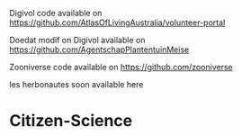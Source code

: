 Digivol code available on https://github.com/AtlasOfLivingAustralia/volunteer-portal

Doedat modif on Digivol available on https://github.com/AgentschapPlantentuinMeise

Zooniverse code available on https://github.com/zooniverse

les herbonautes soon available here
# Citizen-Science

